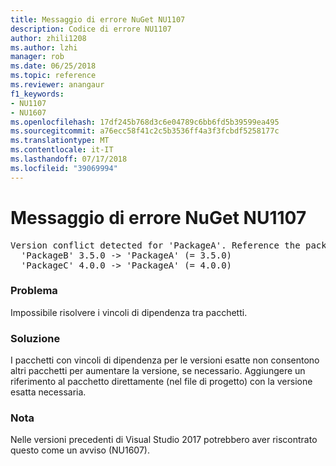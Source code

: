 ```yaml
---
title: Messaggio di errore NuGet NU1107
description: Codice di errore NU1107
author: zhili1208
ms.author: lzhi
manager: rob
ms.date: 06/25/2018
ms.topic: reference
ms.reviewer: anangaur
f1_keywords:
- NU1107
- NU1607
ms.openlocfilehash: 17df245b768d3c6e04789c6bb6fd5b39599ea495
ms.sourcegitcommit: a76ecc58f41c2c5b3536ff4a3f3fcbdf5258177c
ms.translationtype: MT
ms.contentlocale: it-IT
ms.lasthandoff: 07/17/2018
ms.locfileid: "39069994"
---
```

# <a name="nuget-error-nu1107"></a>Messaggio di errore NuGet NU1107

<pre>Version conflict detected for 'PackageA'. Reference the package directly from the project to resolve this issue.<br/>  'PackageB' 3.5.0 -> 'PackageA' (= 3.5.0)<br/>  'PackageC' 4.0.0 -> 'PackageA' (= 4.0.0)</pre>

### <a name="issue"></a>Problema
Impossibile risolvere i vincoli di dipendenza tra pacchetti.

### <a name="solution"></a>Soluzione
I pacchetti con vincoli di dipendenza per le versioni esatte non consentono altri pacchetti per aumentare la versione, se necessario. Aggiungere un riferimento al pacchetto direttamente (nel file di progetto) con la versione esatta necessaria.

### <a name="note"></a>Nota
Nelle versioni precedenti di Visual Studio 2017 potrebbero aver riscontrato questo come un avviso (NU1607).
